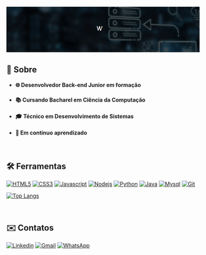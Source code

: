 [![](https://github.com/carlosCmsa/assets/blob/master/carlosCmsa/gif_welcome.gif)](#)

## 📃 Sobre

- #### 🌐 Desenvolvedor Back-end Junior em formação
- #### 📚 Cursando Bacharel em Ciência da Computação
- #### 🎓 Técnico em Desenvolvimento de Sistemas
- #### 📖 Em contínuo aprendizado

</br>


## 🛠️ Ferramentas

[![HTML5](https://img.shields.io/badge/HTML5-E34F26?style=for-the-badge&logo=html5&logoColor=white)](#)
[![CSS3](https://img.shields.io/badge/CSS3-1572B6?style=for-the-badge&logo=css3&logoColor=white)](#)
[![Javascript](https://img.shields.io/badge/JavaScript-FFA500?style=for-the-badge&logo=javascript&logoColor=white)](#)
[![Nodejs](https://img.shields.io/badge/Node.js-43853D?style=for-the-badge&logo=node.js&logoColor=white)](#)
[![Python](https://img.shields.io/badge/Python-3776AB?style=for-the-badge&logo=python&logoColor=white)](#)
[![Java](https://img.shields.io/badge/Java-DC143C?style=for-the-badge&logo=java&logoColor=white)](#)
[![Mysql](https://img.shields.io/badge/MySQL-993399?style=for-the-badge&logo=mysql&logoColor=white)](#)
[![Git](https://img.shields.io/badge/Git-FF5722?style=for-the-badge&logo=git&logoColor=white)](#)

<!-- analytics -->
[![Top Langs](https://github-readme-stats.vercel.app/api/top-langs/?username=carlosCmsa&layout=compact)](https://github.com/carlosCmsa/github-readme-stats)

</br>


## ✉️ Contatos 

[![Linkedin](https://img.shields.io/badge/LinkedIn-0077B5?style=for-the-badge&logo=linkedin&logoColor=white)](https://www.linkedin.com/in/carloscmsa/)
[![Gmail](https://img.shields.io/badge/Gmail-D14836?style=for-the-badge&logo=gmail&logoColor=white)](mailto:carlosmiguel.with@gmail.com)
[![WhatsApp](https://img.shields.io/badge/WhatsApp-25D366?style=for-the-badge&logo=whatsapp&logoColor=white)](http://api.whatsapp.com/send?phone=5511981305551)










